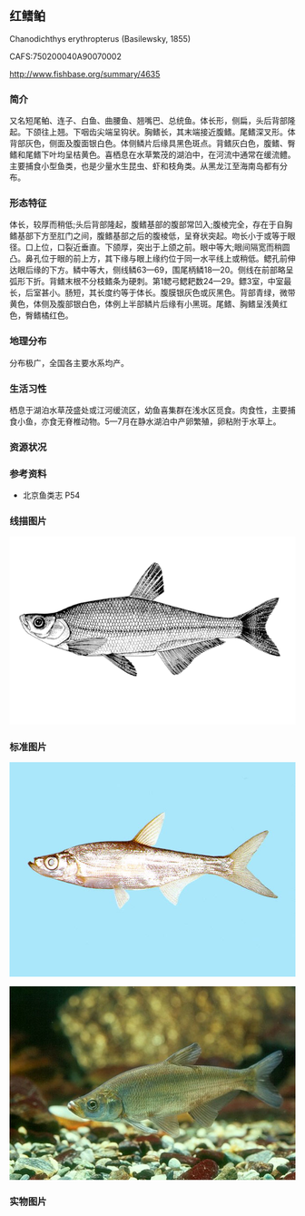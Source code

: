 ## 红鳍鲌

Chanodichthys erythropterus  (Basilewsky, 1855)

CAFS:750200040A90070002

<http://www.fishbase.org/summary/4635>

### 简介

又名短尾鲌、连子、白鱼、曲腰鱼、翘嘴巴、总统鱼。体长形，侧扁，头后背部隆起。下颌往上翘。下咽齿尖端呈钩状。胸鳍长，其末端接近腹鳍。尾鳍深叉形。体背部灰色，侧面及腹面银白色。体侧鳞片后缘具黑色斑点。背鳍灰白色，腹鳍、臀鳍和尾鳍下叶均呈桔黄色。喜栖息在水草繁茂的湖泊中，在河流中通常在缓流鳢。主要捕食小型鱼类，也是少量水生昆虫、虾和枝角类。从黑龙江至海南岛都有分布。

### 形态特征

体长，较厚而稍低;头后背部隆起，腹鳍基部的腹部常凹入;腹棱完全，存在于自胸鳍基部下方至肛门之间，腹鳍基部之后的腹棱低，呈脊状突起。吻长小于或等于眼径。口上位，口裂近垂直。下颌厚，突出于上颌之前。眼中等大;眼间隔宽而稍圆凸。鼻孔位于眼的前上方，其下缘与眼上缘约位于同一水平线上或稍低。鳃孔前伸达眼后缘的下方。鳞中等大，侧线鳞63—69，围尾柄鳞18—20。侧线在前部略呈弧形下折。背鳍末根不分枝鳍条为硬刺。第1鳃弓鳃耙数24—29。鳔3室，中室最长，后室甚小。肠短，其长度约等于体长。腹膜银灰色或灰黑色。背部青绿，微带黄色，体侧及腹部银白色，体例上半部鳞片后缘有小黑斑。尾鳍、胸鳍呈浅黄红色，臀鳍橘红色。

### 地理分布

分布极广，全国各主要水系均产。

### 生活习性

栖息于湖泊水草茂盛处或江河缓流区，幼鱼喜集群在浅水区觅食。肉食性，主要捕食小鱼，亦食无脊椎动物。5—7月在静水湖泊中产卵繁殖，卵粘附于水草上。

### 资源状况

### 参考资料

- 北京鱼类志 P54

### 线描图片

![图片](photos/红鳍鲌.gif)

### 标准图片

![图片](photos/红鳍鲌A.jpg)

![图片](photos/红鳍鲌B.jpg)

### 实物图片

